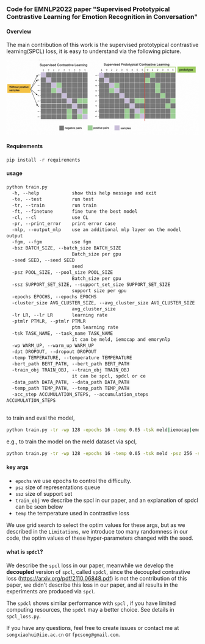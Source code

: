 ### Code for EMNLP2022 paper "Supervised Prototypical Contrastive Learning for Emotion Recognition in Conversation"


#### Overview

The main contribution of this work is the supervised prototypical contrastive learning(SPCL) loss, it is easy to understand via the following picture.

![spcl](spcl.png)

#### Requirements

```
pip install -r requirements
```

#### usage

```
python train.py
  -h, --help            show this help message and exit
  -te, --test           run test
  -tr, --train          run train
  -ft, --finetune       fine tune the best model
  -cl, --cl             use CL
  -pr, --print_error    print error case
  -mlp, --output_mlp    use an additional mlp layer on the model output
  -fgm, --fgm           use fgm
  -bsz BATCH_SIZE, --batch_size BATCH_SIZE
                        Batch_size per gpu
  -seed SEED, --seed SEED
                        seed
  -psz POOL_SIZE, --pool_size POOL_SIZE
                        Batch_size per gpu
  -ssz SUPPORT_SET_SIZE, --support_set_size SUPPORT_SET_SIZE
                        support size per gpu
  -epochs EPOCHS, --epochs EPOCHS
  -cluster_size AVG_CLUSTER_SIZE, --avg_cluster_size AVG_CLUSTER_SIZE
                        avg_cluster_size
  -lr LR, --lr LR       learning rate
  -ptmlr PTMLR, --ptmlr PTMLR 
                        ptm learning rate
  -tsk TASK_NAME, --task_name TASK_NAME
                        it can be meld, iemocap and emorynlp
  -wp WARM_UP, --warm_up WARM_UP
  -dpt DROPOUT, --dropout DROPOUT
  -temp TEMPERATURE, --temperature TEMPERATURE
  -bert_path BERT_PATH, --bert_path BERT_PATH
  -train_obj TRAIN_OBJ, --train_obj TRAIN_OBJ 
                        it can be spcl, spdcl or ce
  -data_path DATA_PATH, --data_path DATA_PATH
  -temp_path TEMP_PATH, --temp_path TEMP_PATH
  -acc_step ACCUMULATION_STEPS, --accumulation_steps ACCUMULATION_STEPS
  
```

to train and eval the model, 

```bash
python train.py -tr -wp 128 -epochs 16 -temp 0.05 -tsk meld|iemocap|emorynlp -psz 256 -ssz 64 -train_obj spcl|spdcl|ce -cl -seed 2333
```
e.g., to train the model on the meld dataset via spcl,

```bash
python train.py -tr -wp 128 -epochs 16 -temp 0.05 -tsk meld -psz 256 -ssz 64 -train_obj spcl -cl -seed 2333
```

#### key args

- ```epochs``` we use epochs to control the difficulty.
- ```psz``` size of representations queue
- ```ssz``` size of support set
- ```train_obj``` we describe the spcl in our paper, and an explanation of spdcl can be seen below
- ```temp``` the temperature used in contrastive loss


We use grid search to select the optim values for these args, but as we described in the ```Limitations```, we introduce too many randomness in our code, the optim values of these hyper-parameters changed with the seed.


#### what is ```spdcl```?

We describe the ```spcl``` loss in our paper,  meanwhile we develop the **decoupled** version of ```spcl```, called ```spdcl```, since the decoupled contrastive loss (https://arxiv.org/pdf/2110.06848.pdf) is not the contribution of this paper, we didn't describe this loss in our paper, and all results in the experiments are produced via ```spcl```. 

The ```spdcl``` shows similar performance with ```spcl``` , if you have limited computing resources, the ```spdcl``` may a better choice. See details in ```spcl_loss.py```.

If you have any questions, feel free to create issues or contact me at ```songxiaohui@iie.ac.cn``` or ```fpcsong@gmail.com```.
